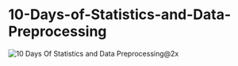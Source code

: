 # 10-Days-of-Statistics-and-Data-Preprocessing
![10 Days Of Statistics and Data Preprocessing@2x](https://user-images.githubusercontent.com/43719685/103299050-b2425580-4a21-11eb-8213-bd518d89f395.png)
